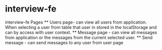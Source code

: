 # interview-fe
interview-fe
Pages
   ** Users page- can view all users from application.
 When selecting a user from table that user in stored in the localStorage and can by access with user context.
   ** Message page - can view all messages from application or the messages from the current selected user.
   ** Send message - can send messages to any user from user page
